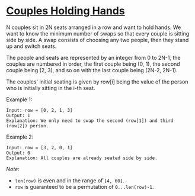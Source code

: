 # [Couples Holding Hands](https://leetcode.com/problems/couples-holding-hands/)

N couples sit in 2N seats arranged in a row and want to hold hands. We want to know the minimum number of swaps so that every couple is sitting side by side. A swap consists of choosing any two people, then they stand up and switch seats.

The people and seats are represented by an integer from 0 to 2N-1, the couples are numbered in order, the first couple being (0, 1), the second couple being (2, 3), and so on with the last couple being (2N-2, 2N-1).

The couples' initial seating is given by row[i] being the value of the person who is initially sitting in the i-th seat.

Example 1:
```
Input: row = [0, 2, 1, 3]
Output: 1
Explanation: We only need to swap the second (row[1]) and third (row[2]) person.
```

Example 2:
```
Input: row = [3, 2, 0, 1]
Output: 0
Explanation: All couples are already seated side by side.
```


*Note:* 
* `len(row)` is even and in the range of `[4, 60]`.
* `row` is guaranteed to be a permutation of `0...len(row)-1`.